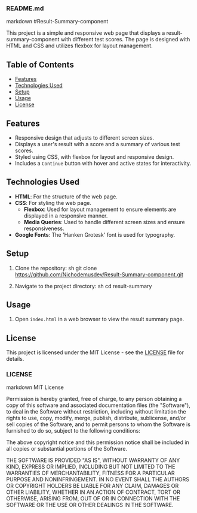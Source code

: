

### README.md

markdown
#Result-Summary-component

This project is a simple and responsive web page that displays a result-summary-component with different test scores. The page is designed with HTML and CSS and utilizes flexbox for layout management.

## Table of Contents

- [Features](#features)
- [Technologies Used](#technologies-used)
- [Setup](#setup)
- [Usage](#usage)
- [License](#license)

## Features

- Responsive design that adjusts to different screen sizes.
- Displays a user's result with a score and a summary of various test scores.
- Styled using CSS, with flexbox for layout and responsive design.
- Includes a `Continue` button with hover and active states for interactivity.

## Technologies Used

- **HTML**: For the structure of the web page.
- **CSS**: For styling the web page. 
  - **Flexbox**: Used for layout management to ensure elements are displayed in a responsive manner.
  - **Media Queries**: Used to handle different screen sizes and ensure responsiveness.
- **Google Fonts**: The 'Hanken Grotesk' font is used for typography.

## Setup

1. Clone the repository:
   sh
   git clone https://github.com/Nichodemusdev/Result-Summary-component.git
   
2. Navigate to the project directory:
   sh
   cd result-summary
   

## Usage

1. Open `index.html` in a web browser to view the result summary page.

## License

This project is licensed under the MIT License - see the [LICENSE](LICENSE) file for details.


### LICENSE

markdown
MIT License

Permission is hereby granted, free of charge, to any person obtaining a copy
of this software and associated documentation files (the "Software"), to deal
in the Software without restriction, including without limitation the rights
to use, copy, modify, merge, publish, distribute, sublicense, and/or sell
copies of the Software, and to permit persons to whom the Software is
furnished to do so, subject to the following conditions:

The above copyright notice and this permission notice shall be included in all
copies or substantial portions of the Software.

THE SOFTWARE IS PROVIDED "AS IS", WITHOUT WARRANTY OF ANY KIND, EXPRESS OR
IMPLIED, INCLUDING BUT NOT LIMITED TO THE WARRANTIES OF MERCHANTABILITY,
FITNESS FOR A PARTICULAR PURPOSE AND NONINFRINGEMENT. IN NO EVENT SHALL THE
AUTHORS OR COPYRIGHT HOLDERS BE LIABLE FOR ANY CLAIM, DAMAGES OR OTHER
LIABILITY, WHETHER IN AN ACTION OF CONTRACT, TORT OR OTHERWISE, ARISING FROM,
OUT OF OR IN CONNECTION WITH THE SOFTWARE OR THE USE OR OTHER DEALINGS IN THE
SOFTWARE.


